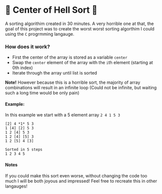 # 👿 Center of Hell Sort 👿

A sorting algorithim created in 30 minutes. A very horrible one at that, the goal of this project was
to create the worst worst sorting algorthim I could using the `C` progrmming langauge.

### How does it work?

* First the center of the array is stored as a variable `center`
* Swap the `center` element of the array with the `i`th element (starting at 0th index)
* Iterate through the array until list is sorted

**Note!**
However because this is a horrible sort, the majority of array combinations will result in an infinite loop
(Could not be infinite, but waiting such a long time would be only pain)

#### Example:
In this example we start with a 5 element array `2 4 1 5 3`

```
[2] 4 *1* 5 3 
1 [4] [2] 5 3
1 2 [4] 5 3
1 2 [4] [5] 3
1 2 [5] 4 [3]

Sorted in 5 steps
1 2 3 4 5
```

#### Notes
If you could make this sort even worse, without changing the code too much I will be both joyous and impressed!
Feel free to recreate this in other langauges!

